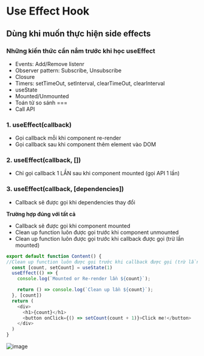 <h1>Use Effect Hook</h1>

<h2>Dùng khi muốn thực hiện side effects</h2>

<h3>Những kiến thức cần nắm trước khi học useEffect</h3>

* Events: Add/Remove listenr
* Observer pattern: Subscribe, Unsubscribe
* Closure
* Timers: setTimeOut, setInterval, clearTimeOut, clearInterval
* useState
* Mounted/Unmounted
* Toán tử so sánh ===
* Call API

 <h3>1. useEffect(callback)</h3>
 
* Gọi callback mỗi khi component re-render
* Gọi callback sau khi component thêm element vào DOM

<h3>2. useEffect(callback, [])</h3>

  * Chỉ gọi callback 1 LẦN sau khi component mounted (gọi API 1 lần)

<h3>3. useEffect(callback, [dependencies])</h3>

  * Callback sẽ được gọi khi dependencies thay đổi

**Trường hợp đúng với tất cả**
* Callback sẽ được gọi khi component mounted
* Clean up function luôn được gọi trước khi component unmounted
* Clean up function luôn được gọi trước khi callback được gọi (trừ lần mounted)
```javascript
export default function Content() {
//Clean up function luôn được gọi trước khi callback được gọi (trừ lần mounted)
  const [count, setCount] = useState(1)
  useEffect(() => {
    console.log(`Mounted or Re-render lần ${count}`);

    return () => console.log(`Clean up lần ${count}`);
  }, [count])
  return (
    <div>
      <h1>{count}</h1>
      <button onClick={() => setCount(count + 1)}>Click me!</button>
    </div>
  )
}
```
![image](https://user-images.githubusercontent.com/68543789/139404168-64aa2a01-cb9c-4313-9a09-4b101a577011.png)

